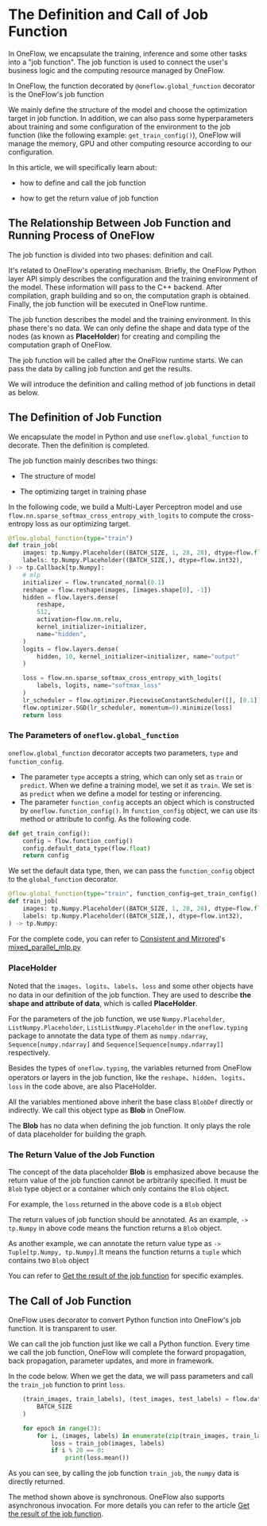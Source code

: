 # The Definition and Call of Job Function

In OneFlow, we encapsulate the training, inference and some other tasks into a "job function". The job function is used to connect the user's business logic and the computing resource managed by OneFlow. 

In OneFlow, the function decorated by `@oneflow.global_function` decorator is the OneFlow's job function

We mainly define the structure of the model and choose the optimization target in job function. In addition, we can also pass some hyperparameters about training and some configuration of the environment to the job function (like the following example: `get_train_config()`), OneFlow will manage the memory, GPU and other computing resource according to our configuration.

In this article, we will specifically learn about:

* how to define and call the job function

* how to get the return value of job function

## The Relationship Between Job Function and Running Process of OneFlow

The job function is divided into two phases: definition and call.

It's related to OneFlow's operating mechanism. Briefly, the OneFlow Python layer API simply describes the configuration and the training environment of the model. These information will pass to the C++ backend. After compilation, graph building and so on, the computation graph is obtained. Finally, the job function will be executed in OneFlow runtime.

The job function describes the model and the training environment. In this phase there's no data. We can only define the shape and data type of the nodes (as known as **PlaceHolder**) for creating and compiling the computation graph of OneFlow.

The job function will be called after the OneFlow runtime starts. We can pass the data by calling job function and get the results. 

We will introduce the definition and calling method of job functions in detail as below. 

## The Definition of Job Function

We encapsulate the model in Python and use `oneflow.global_function` to decorate. Then the definition is completed.

The job function mainly describes two things:

* The structure of model

* The optimizing target in training phase

In the following code, we build a Multi-Layer Perceptron model and use `flow.nn.sparse_softmax_cross_entropy_with_logits` to compute the cross-entropy loss as our optimizing target.

```python
@flow.global_function(type="train")
def train_job(
    images: tp.Numpy.Placeholder((BATCH_SIZE, 1, 28, 28), dtype=flow.float),
    labels: tp.Numpy.Placeholder((BATCH_SIZE,), dtype=flow.int32),
) -> tp.Callback[tp.Numpy]:
    # mlp
    initializer = flow.truncated_normal(0.1)
    reshape = flow.reshape(images, [images.shape[0], -1])
    hidden = flow.layers.dense(
        reshape,
        512,
        activation=flow.nn.relu,
        kernel_initializer=initializer,
        name="hidden",
    )
    logits = flow.layers.dense(
        hidden, 10, kernel_initializer=initializer, name="output"
    )

    loss = flow.nn.sparse_softmax_cross_entropy_with_logits(
        labels, logits, name="softmax_loss"
    )
    lr_scheduler = flow.optimizer.PiecewiseConstantScheduler([], [0.1])
    flow.optimizer.SGD(lr_scheduler, momentum=0).minimize(loss)
    return loss
```

### The Parameters of `oneflow.global_function`

`oneflow.global_function` decorator accepts two parameters, `type` and `function_config`. 

- The parameter `type` accepts a string, which can only set as `train` or `predict`. When we define a training model, we set it as `train`. We set is as `predict` when we define a model for testing or inferencing. 
- The parameter `function_config` accepts an object which is constructed by `oneflow.function_config()`. In `function_config` object, we can use its method or attribute to config. As the following code. 

```python
def get_train_config():
    config = flow.function_config()
    config.default_data_type(flow.float)
    return config
```

We set the default data type, then, we can pass the `function_config` object to the `global_function` decorator. 

```python
@flow.global_function(type="train", function_config=get_train_config())
def train_job(
    images: tp.Numpy.Placeholder((BATCH_SIZE, 1, 28, 28), dtype=flow.float),
    labels: tp.Numpy.Placeholder((BATCH_SIZE,), dtype=flow.int32),
) -> tp.Numpy:
```

For the complete code, you can refer to [Consistent and Mirrored](consistent_mirrored.md)'s  [mixed_parallel_mlp.py](../code/extended_topics/hybrid_parallelism_mlp.py)

### PlaceHolder

Noted that the `images`、`logits`、`labels`、`loss` and some other objects have no data in our definition of the job function. They are used to describe **the shape and attribute of data**, which is called **PlaceHolder**.

For the parameters of the job function, we use `Numpy.Placeholder`, `ListNumpy.Placeholder`, `ListListNumpy.Placeholder` in the `oneflow.typing` package to annotate the data type of them as `numpy.ndarray`, `Sequence[numpy.ndarray]` and `Sequence[Sequence[numpy.ndarray]]` respectively.

Besides the types of `oneflow.typing`, the variables returned from OneFlow operators or layers in the job function, like the `reshape`、`hidden`、`logits`、`loss` in the code above, are also PlaceHolder.

All the variables mentioned above inherit the base class `BlobDef` directly or indirectly. We call this object type as **Blob** in OneFlow. 

The **Blob** has no data when defining the job function. It only plays the role of data placeholder for building the graph.

### The Return Value of the Job Function

The concept of the data placeholder **Blob** is emphasized above because the return value of the job function cannot be arbitrarily specified. It must be `Blob` type object or a container which only contains the `Blob` object. 

For example, the `loss` returned in the above code is a `Blob` object

The return values of job function should be annotated. As an example, `-> tp.Numpy` in above code means the function returns a `Blob` object.

As another example, we can annotate the return value type as `-> Tuple[tp.Numpy, tp.Numpy]`.It means the function returns a `tuple` which contains two `Blob` object

You can refer to [Get the result of the job function](../basics_topics/async_get.md) for specific examples.

## The Call of Job Function

OneFlow uses decorator to convert Python function into OneFlow's job function. It is transparent to user.

We can call the job function just like we call a Python function. Every time we call the job function, OneFlow will complete the forward propagation, back propagation, parameter updates, and more in framework. 

In the code below. When we get the data, we will pass parameters and call the `train_job` function to print `loss`. 

```python
    (train_images, train_labels), (test_images, test_labels) = flow.data.load_mnist(
        BATCH_SIZE
    )

    for epoch in range(3):
        for i, (images, labels) in enumerate(zip(train_images, train_labels)):
            loss = train_job(images, labels)
            if i % 20 == 0:
                print(loss.mean())
```

As you can see, by calling the job function `train_job`, the `numpy` data is directly returned.

The method shown above is synchronous. OneFlow also supports asynchronous invocation. For more details you can refer to the article [Get the result of the job function](../basics_topics/async_get.md).


